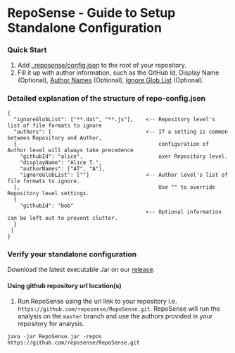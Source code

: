 # RepoSense - Guide to Setup Standalone Configuration
### Quick Start
1. Add [_reposense/config.json](../_reposense/config.json) to the root of your repository.
1. Fill it up with author information, such as the GitHub Id, Display Name (Optional), [Author Names](UserGuide.md#git-author-name)  (Optional), [Ignore Glob List](UserGuide.md#csv-config-file) (Optional).

### Detailed explanation of the structure of repo-config.json
```
{
  "ignoreGlobList": ["**.dat", "**.js"],    <-- Repository level's list of file formats to ignore 
  "authors": [                              <-- If a setting is common between Repository and Author,
  {                                             configuration of Author level will always take precedence
    "githubId": "alice",                        over Repository level.
    "displayName": "Alice T.",
    "authorNames": ["AT", "A"],
    "ignoreGlobList": [""]                  <-- Author level's list of file formats to ignore.
  },                                            Use "" to override Repository level settings.
  {
    "githubId": "bob"                       
                                            <-- Optional information can be left out to prevent clutter.
  }
 ]
}
```

### Verify your standalone configuration
Download the latest executable Jar on our [release](https://github.com/reposense/RepoSense/releases/latest).

#### Using github repository url location(s)
1. Run RepoSense using the url link to your repository i.e. `https://github.com/reposense/RepoSense.git`. RepoSense will run the analysis on the `master` branch and use the authors provided in your repository for analysis.

`java -jar RepoSense.jar -repos https://github.com/reposense/RepoSense.git`
